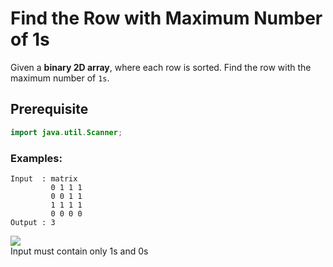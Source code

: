 # Find the Row with Maximum Number of 1s
Given a **binary 2D array**, where each row is sorted. Find the row with the maximum number of `1s`.
## Prerequisite
```java
import java.util.Scanner;
```
### Examples:  
```
Input  : matrix
         0 1 1 1
         0 0 1 1
         1 1 1 1 
         0 0 0 0
Output : 3
```
![](https://img.shields.io/badge/Note-red) <br>
Input must contain only 1s and 0s